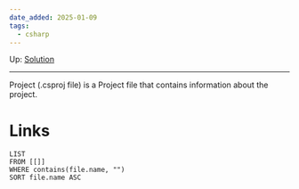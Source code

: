 ```yaml
---
date_added: 2025-01-09
tags:
  - csharp
---
```

Up: [Solution](Solution.md)
___
 Project (.csproj file) is a Project file that contains information about the project. 
# Links
```dataview
LIST
FROM [[]]
WHERE contains(file.name, "")
SORT file.name ASC
```
